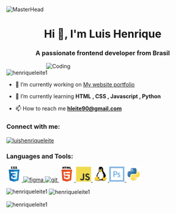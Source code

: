 ![MasterHead](https://www.simplilearn.com/ice9/free_resources_article_thumb/full_front_back.jpg)
<h1 align="center">Hi 👋, I'm Luis Henrique</h1>
<h3 align="center">A passionate frontend developer from Brasil</h3>
<img align="right" alt="Coding" width="400" src="https://camo.githubusercontent.com/cae12fddd9d6982901d82580bdf321d81fb299141098ca1c2d4891870827bf17/68747470733a2f2f6d69726f2e6d656469756d2e636f6d2f6d61782f313336302f302a37513379765349765f7430696f4a2d5a2e676966">

<p align="left"> <img src="https://komarev.com/ghpvc/?username=henriqueleite1&label=Profile%20views&color=0e75b6&style=flat" alt="henriqueleite1" /> </p>

- 🔭 I’m currently working on [My website portfolio](https://github.com/henriqueleite1/meu-website)

- 🌱 I’m currently learning **HTML , CSS , Javascript , Python**

- 📫 How to reach me **hleite90@gmail.com**

<h3 align="left">Connect with me:</h3>
<p align="left">
<a href="https://linkedin.com/in/luishenriqueleite" target="blank"><img align="center" src="https://raw.githubusercontent.com/rahuldkjain/github-profile-readme-generator/master/src/images/icons/Social/linked-in-alt.svg" alt="luishenriqueleite" height="30" width="40" /></a>
</p>

<h3 align="left">Languages and Tools:</h3>
<p align="left"> <a href="https://www.w3schools.com/css/" target="_blank" rel="noreferrer"> <img src="https://raw.githubusercontent.com/devicons/devicon/master/icons/css3/css3-original-wordmark.svg" alt="css3" width="40" height="40"/> </a> <a href="https://www.figma.com/" target="_blank" rel="noreferrer"> <img src="https://www.vectorlogo.zone/logos/figma/figma-icon.svg" alt="figma" width="40" height="40"/> </a> <a href="https://git-scm.com/" target="_blank" rel="noreferrer"> <img src="https://www.vectorlogo.zone/logos/git-scm/git-scm-icon.svg" alt="git" width="40" height="40"/> </a> <a href="https://www.w3.org/html/" target="_blank" rel="noreferrer"> <img src="https://raw.githubusercontent.com/devicons/devicon/master/icons/html5/html5-original-wordmark.svg" alt="html5" width="40" height="40"/> </a> <a href="https://developer.mozilla.org/en-US/docs/Web/JavaScript" target="_blank" rel="noreferrer"> <img src="https://raw.githubusercontent.com/devicons/devicon/master/icons/javascript/javascript-original.svg" alt="javascript" width="40" height="40"/> </a> <a href="https://www.linux.org/" target="_blank" rel="noreferrer"> <img src="https://raw.githubusercontent.com/devicons/devicon/master/icons/linux/linux-original.svg" alt="linux" width="40" height="40"/> </a> <a href="https://www.photoshop.com/en" target="_blank" rel="noreferrer"> <img src="https://raw.githubusercontent.com/devicons/devicon/master/icons/photoshop/photoshop-line.svg" alt="photoshop" width="40" height="40"/> </a> <a href="https://www.python.org" target="_blank" rel="noreferrer"> <img src="https://raw.githubusercontent.com/devicons/devicon/master/icons/python/python-original.svg" alt="python" width="40" height="40"/> </a> </p>

<p><img align="left" src="https://github-readme-stats.vercel.app/api/top-langs?username=henriqueleite1&show_icons=true&locale=en&layout=compact" alt="henriqueleite1" /></p>

<p>&nbsp;<img align="center" src="https://github-readme-stats.vercel.app/api?username=henriqueleite1&show_icons=true&locale=en" alt="henriqueleite1" /></p>

<p><img align="center" src="https://github-readme-streak-stats.herokuapp.com/?user=henriqueleite1&" alt="henriqueleite1" /></p>
